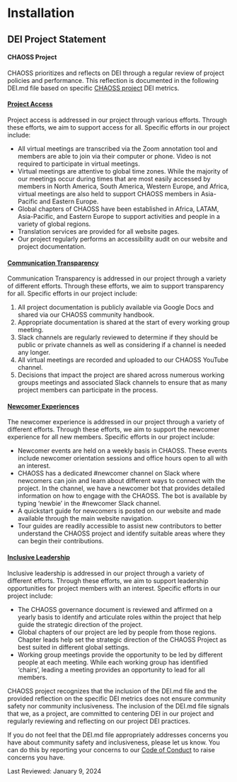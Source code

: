 # Installation

## DEI Project Statement

#### CHAOSS Project

CHAOSS prioritizes and reflects on DEI through a regular review of project policies and performance. This reflection is documented in the following DEI.md file based on specific [CHAOSS project](https://chaoss.community) DEI metrics.

#### [Project Access](https://chaoss.community/?p=4953)

Project access is addressed in our project through various efforts. Through these efforts, we aim to support access for all. Specific efforts in our project include:

* All virtual meetings are transcribed via the Zoom annotation tool and members are able to join via their computer or phone. Video is not required to participate in virtual meetings.
* Virtual meetings are attentive to global time zones. While the majority of our meetings occur during times that are most easily accessed by members in North America, South America, Western Europe, and Africa, virtual meetings are also held to support CHAOSS members in Asia-Pacific and Eastern Europe.
* Global chapters of CHAOSS have been established in Africa, LATAM, Asia-Pacific, and Eastern Europe to support activities and people in a variety of global regions.
* Translation services are provided for all website pages.
* Our project regularly performs an accessibility audit on our website and project documentation.

#### [Communication Transparency](https://chaoss.community/?p=4957)

Communication Transparency is addressed in our project through a variety of different efforts. Through these efforts, we aim to support transparency for all. Specific efforts in our project include:

1. All project documentation is publicly available via Google Docs and shared via our CHAOSS community handbook.
2. Appropriate documentation is shared at the start of every working group meeting.
3. Slack channels are regularly reviewed to determine if they should be public or private channels as well as considering if a channel is needed any longer.
4. All virtual meetings are recorded and uploaded to our CHAOSS YouTube channel.
5. Decisions that impact the project are shared across numerous working groups meetings and associated Slack channels to ensure that as many project members can participate in the process.

#### [Newcomer Experiences](https://chaoss.community/?p=4891)

The newcomer experience is addressed in our project through a variety of different efforts. Through these efforts, we aim to support the newcomer experience for all new members. Specific efforts in our project include:

* Newcomer events are held on a weekly basis in CHAOSS. These events include newcomer orientation sessions and office hours open to all with an interest.
* CHAOSS has a dedicated #newcomer channel on Slack where newcomers can join and learn about different ways to connect with the project. In the channel, we have a newcomer bot that provides detailed information on how to engage with the CHAOSS. The bot is available by typing ‘newbie’ in the #newcomer Slack channel.
* A quickstart guide for newcomers is posted on our website and made available through the main website navigation.
* Tour guides are readily accessible to assist new contributors to better understand the CHAOSS project and identify suitable areas where they can begin their contributions.

#### [Inclusive Leadership](https://chaoss.community/?p=3522)

Inclusive leadership is addressed in our project through a variety of different efforts. Through these efforts, we aim to support leadership opportunities for project members with an interest. Specific efforts in our project include:

* The CHAOSS governance document is reviewed and affirmed on a yearly basis to identify and articulate roles within the project that help guide the strategic direction of the project.
* Global chapters of our project are led by people from those regions. Chapter leads help set the strategic direction of the CHAOSS Project as best suited in different global settings.
* Working group meetings provide the opportunity to be led by different people at each meeting. While each working group has identified ‘chairs’, leading a meeting provides an opportunity to lead for all members.

CHAOSS project recognizes that the inclusion of the DEI.md file and the provided reflection on the specific DEI metrics does not ensure community safety nor community inclusiveness. The inclusion of the DEI.md file signals that we, as a project, are committed to centering DEI in our project and regularly reviewing and reflecting on our project DEI practices.

If you do not feel that the DEI.md file appropriately addresses concerns you have about community safety and inclusiveness, please let us know. You can do this by reporting your concerns to our [Code of Conduct](https://github.com/chaoss/.github/blob/main/CODE\_OF\_CONDUCT.md) to raise concerns you have.

Last Reviewed: January 9, 2024
